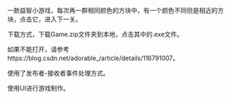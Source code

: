 一款益智小游戏，每次再一群相同颜色的方块中，有一个颜色不同但是相近的方块，点击它，进入下一关。

下载方式，下载Game.zip文件夹到本地，点击其中的.exe文件。

如果不能打开，请参考https://blog.csdn.net/adorable_/article/details/116791007。

使用了发布者-接收者事件处理方式。

使用UI进行游戏制作。

